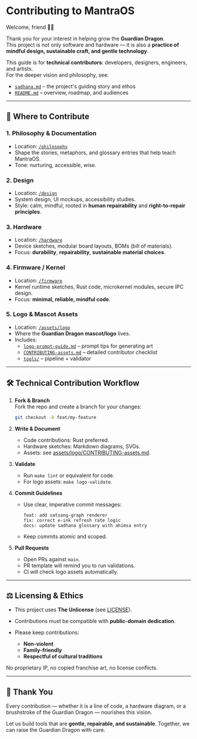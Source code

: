 # Contributing to MantraOS

Welcome, friend 🌱🐉

Thank you for your interest in helping grow the **Guardian Dragon**.  
This project is not only software and hardware — it is also a **practice of mindful design, sustainable craft, and gentle technology**.

This guide is for **technical contributors**: developers, designers, engineers, and artists.  
For the deeper vision and philosophy, see:

- [`sadhana.md`](./sadhana.md) – the project's guiding story and ethos
- [`README.md`](./README.md) – overview, roadmap, and audiences

---

## 🧭 Where to Contribute

### 1. Philosophy & Documentation
- Location: [`/philosophy`](./philosophy/)  
- Shape the stories, metaphors, and glossary entries that help teach MantraOS.  
- Tone: nurturing, accessible, wise.

### 2. Design
- Location: [`/design`](./design/)  
- System design, UI mockups, accessibility studies.  
- Style: calm, mindful, rooted in **human repairability** and **right-to-repair principles**.

### 3. Hardware
- Location: [`/hardware`](./hardware/)  
- Device sketches, modular board layouts, BOMs (bill of materials).  
- Focus: **durability**, **repairability**, **sustainable material choices**.

### 4. Firmware / Kernel
- Location: [`/firmware`](./firmware/)  
- Kernel runtime sketches, Rust code, microkernel modules, secure IPC design.  
- Focus: **minimal, reliable, mindful code**.

### 5. Logo & Mascot Assets
- Location: [`/assets/logo`](./assets/logo/)  
- Where the **Guardian Dragon mascot/logo** lives.  
- Includes:
  - [`logo-prompt-guide.md`](./assets/logo/logo-prompt-guide.md) – prompt tips for generating art  
  - [`CONTRIBUTING-assets.md`](./assets/logo/CONTRIBUTING-assets.md) – detailed contributor checklist  
  - [`tools/`](./assets/logo/tools/) – pipeline + validator

---

## 🛠️ Technical Contribution Workflow

1. **Fork & Branch**  
   Fork the repo and create a branch for your changes:
   ```bash
   git checkout -b feat/my-feature
   ```

2. **Write & Document**

   * Code contributions: Rust preferred.
   * Hardware sketches: Markdown diagrams, SVGs.
   * Assets: see [assets/logo/CONTRIBUTING-assets.md](./assets/logo/CONTRIBUTING-assets.md).

3. **Validate**

   * Run `make lint` or equivalent for code.
   * For logo assets: `make logo-validate`.

4. **Commit Guidelines**

   * Use clear, imperative commit messages:

     ```
     feat: add satsang-graph renderer
     fix: correct e-ink refresh rate logic
     docs: update sadhana glossary with ahimsa entry
     ```
   * Keep commits atomic and scoped.

5. **Pull Requests**

   * Open PRs against `main`.
   * PR template will remind you to run validations.
   * CI will check logo assets automatically.

---

## ⚖️ Licensing & Ethics

* This project uses **The Unlicense** (see [LICENSE](./LICENSE)).
* Contributions must be compatible with **public-domain dedication**.
* Please keep contributions:

  * **Non-violent**
  * **Family-friendly**
  * **Respectful of cultural traditions**

No proprietary IP, no copied franchise art, no license conflicts.

---

## 🫶 Thank You

Every contribution — whether it is a line of code, a hardware diagram, or a brushstroke of the Guardian Dragon — nourishes this vision.

Let us build tools that are **gentle, repairable, and sustainable**.
Together, we can raise the Guardian Dragon with care.
